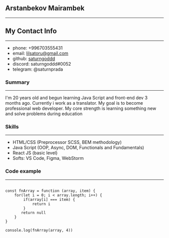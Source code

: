 ## Arstanbekov Mairambek
***

## My Contact Info

---
* phone: +996703555431
* email: lilsatoru@gmail.com
* github: [saturngoddd](https://github.com/saturngoddd)
* discord: saturngoddd#0052
* telegram: @saturnprada

### Summary
___
I'm 20 years old and begun learning Java Script and front-end dev 3 months ago. Currently i work as a translator. My goal is to become professional web developer. My core strength is learning something new and solve problems during education

### Skills

_____

* HTML/CSS (Preprocessor SCSS, BEM methodology)
* Java Script (OOP, Async, DOM, Functionals and Fundamentals)
* React JS (basic level)
* Softs: VS Code, Figma, WebStorm

### Code example
____

```const array = [1,4,5,8,5,1,2,7,5,2,11];

const fnArray = function (array, item) {
    for(let i = 0; i < array.length; i++) {
        if(array[i] === item) {
            return i
        }
       return null
    }
}

console.log(fnArray(array, 4))
```
